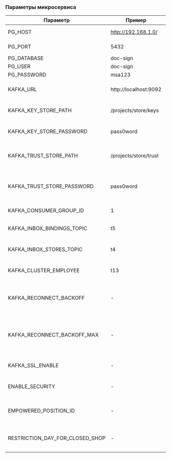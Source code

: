 ### Параметры микросервиса
| Параметр | Пример | Значение по-умолчанию | Описание |
| ---      | ------ | ------                | ---      |
|PG_HOST|http://192.168.1.0/| - |  Хост для подключения к СУБД Postgres |
|PG_PORT| 5432 | - | Порт для подключения к СУБД Postgres  |
|PG_DATABASE| doc-sign | - | Название БД |
|PG_USER| doc-sign | - | Логин для БД Postgres|
|PG_PASSWORD| msa123 | - | Пароль для БД Postgres |
|KAFKA_URL|http://localhost:9092| - | Базовый URL для взаимодействия с Apache Kafka |
|KAFKA_KEY_STORE_PATH|/projects/store/keys| - | Хранилище ключей клиента (актуально при KAFKA_SSL_ENABLE=true)|
|KAFKA_KEY_STORE_PASSWORD|pass0word| - | Пароль от хранилища ключей (актуально при KAFKA_SSL_ENABLE=true)|
|KAFKA_TRUST_STORE_PATH|/projects/store/trust| - | Хранилище доверенных сертификатов (актуально при KAFKA_SSL_ENABLE=true)|
|KAFKA_TRUST_STORE_PASSWORD|pass0word| - | Пароль от хранилища доверенных сертификатов (актуально при KAFKA_SSL_ENABLE=true)|
|KAFKA_CONSUMER_GROUP_ID|1| - | Идентификатор группы топиков в Apache Kafka |
|KAFKA_INBOX_BINDINGS_TOPIC|t5| - | Очередь для обновлений привязок сотрудников к цфо (из SAP PI) |
|KAFKA_INBOX_STORES_TOPIC|t4| - | Очередь для обновлений привязок к магазинам (из SAP PI)|
|KAFKA_CLUSTER_EMPLOYEE|t13| - | Очередь для обновлений привязок сотрудников к кластерам (из SAP PI)|
|KAFKA_RECONNECT_BACKOFF| - | 1000 | Таймаут между попытками подключения при потере связи с брокером (миллисекунды) |
|KAFKA_RECONNECT_BACKOFF_MAX| - | 60000| Максимальный таймаут при экспоненциальном увеличении времени между попытками соединения (миллисекунды)|
|KAFKA_SSL_ENABLE| - | false | Позволяет включить обмен данными с Apache Kafka через ssl |
|ENABLE_SECURITY| - | true | Позволяет включать или выключать OAuth2 авторизацию для сервиса|
|EMPOWERED_POSITION_ID| - | 50000741,52036727,50000686| Идентификаторы полномочий сотрудников с правом просмотра закрытых магазинов|
|RESTRICTION_DAY_FOR_CLOSED_SHOP| - |30|Количество дней после которых отображение закрытых магазинов будет недоступно|
